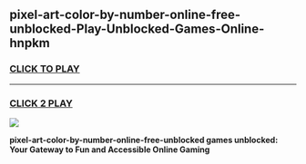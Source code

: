 
## pixel-art-color-by-number-online-free-unblocked-Play-Unblocked-Games-Online-hnpkm
<h3>
<a href="https://premium76.site?title=pixel-art-color-by-number-online-free-unblocked&ref=25A">CLICK TO PLAY</a></h3>
<hr>

<h3>
<a href="https://premium76.site?title=pixel-art-color-by-number-online-free-unblocked&ref=25A">CLICK 2 PLAY</a>
  
</h3>

<a href="https://premium76.site?title=pixel-art-color-by-number-online-free-unblocked&ref=25A"><img src="https://clearcache.store/games.png"></a>


**pixel-art-color-by-number-online-free-unblocked games unblocked: Your Gateway to Fun and Accessible Online Gaming**
